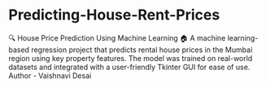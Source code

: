 # Predicting-House-Rent-Prices
🔍 House Price Prediction Using Machine Learning 🏠 A machine learning-based regression project that predicts rental house prices in the Mumbai region using key property features. The model was trained on real-world datasets and integrated with a user-friendly Tkinter GUI for ease of use.
Author - Vaishnavi Desai
